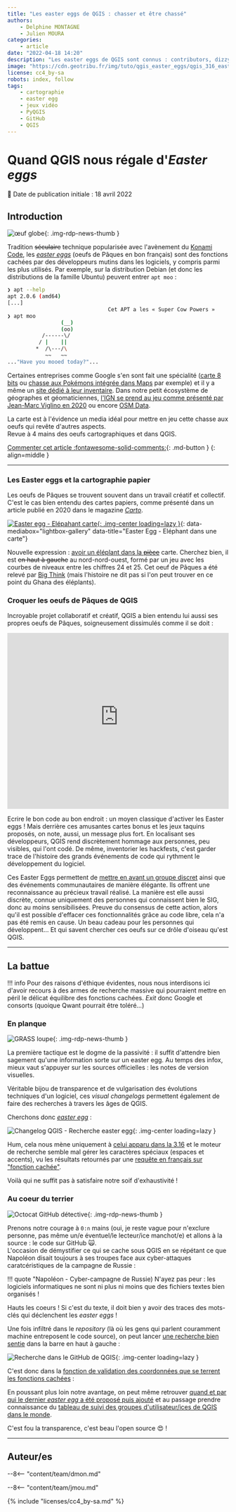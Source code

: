 ```yaml
---
title: "Les easter eggs de QGIS : chasser et être chassé"
authors:
    - Delphine MONTAGNE
    - Julien MOURA
categories:
    - article
date: "2022-04-18 14:20"
description: "Les easter eggs de QGIS sont connus : contributors, dizzy, hackfests, bored, user groups... Mais comment les dénicher ? Et surtout comment en créer de nouveaux ?"
image: "https://cdn.geotribu.fr/img/tuto/qgis_easter_eggs/qgis_316_easteregg_user_groups.png"
license: cc4_by-sa
robots: index, follow
tags:
    - cartographie
    - easter egg
    - jeux vidéo
    - PyQGIS
    - GitHub
    - QGIS
---
```


# Quand QGIS nous régale d'_Easter eggs_

:calendar: Date de publication initiale : 18 avril 2022

## Introduction

![œuf globe](https://cdn.geotribu.fr/img/logos-icones/divers/oeuf_globe.webp "œuf globe"){: .img-rdp-news-thumb }

Tradition ~~séculaire~~ technique popularisée avec l'avènement du [Konami Code](https://fr.wikipedia.org/wiki/Code_Konami), les [_easter eggs_](https://fr.wikipedia.org/wiki/Easter_egg) (oeufs de Pâques en bon français) sont des fonctions cachées par des développeurs mutins dans les logiciels, y compris parmi les plus utilisés. Par exemple, sur la distribution Debian (et donc les distributions  de la famille Ubuntu) peuvent entrer `apt moo` :

```bash
❯ apt --help
apt 2.0.6 (amd64)
[...]
                                Cet APT a les « Super Cow Powers »
❯ apt moo
                 (__)
                 (oo)
           /------\/
          / |    ||  
         *  /\---/\
            ~~   ~~  
..."Have you mooed today?"...
```

Certaines entreprises comme Google s'en sont fait une spécialité ([carte 8 bits](/rdp/2012/rdp_2012-04-06/#jouez-via-google-maps) ou [chasse aux Pokémons intégrée dans Maps](/rdp/2014/rdp_2014-04-11/?h=pok%C3%A9#le-canular-habituel-du-1er-avril) par exemple) et il y a même un [site dédié à leur inventaire](https://eeggs.com/). Dans notre petit écosystème de géographes et géomaticiennes, [l'IGN se prend au jeu comme présenté par Jean-Marc Viglino en 2020](/articles/2020/2020-04-13_chasse_oeufs_paques_cartes_geoportail_minecraft/) ou encore [OSM Data](https://twitter.com/datagistips/status/1379303876747276293).

La carte est à l'évidence un media idéal pour mettre en jeu cette chasse aux oeufs qui revête d'autres aspects.  
Revue à 4 mains des oeufs cartographiques et dans QGIS.

[Commenter cet article :fontawesome-solid-comments:](#__comments){: .md-button }
{: align=middle }

----

### Les Easter eggs et la cartographie papier

Les oeufs de Pâques se trouvent souvent dans un travail créatif et collectif. C'est le cas bien entendu des cartes papiers, comme présenté dans un article publié en 2020 dans le magazine [_Carto_](https://halshs.archives-ouvertes.fr/halshs-02508252/document).

[![Easter egg - Elépahant carte](https://cdn.geotribu.fr/img/tuto/qgis_easter_eggs/easter_egg_carto_elephant.webp "Easter egg - Elépahant carte"){: .img-center loading=lazy }](https://cdn.geotribu.fr/img/tuto/qgis_easter_eggs/easter_egg_carto_elephant.webp){: data-mediabox="lightbox-gallery" data-title="Easter Egg - Eléphant dans une carte"}

Nouvelle expression : [avoir un éléplant dans la ~~pièce~~](https://fr.wikipedia.org/wiki/Elephant_in_the_room) carte. Cherchez bien, il est ~~en haut à gauche~~ au nord-nord-ouest, formé par un jeu avec les courbes de niveaux entre les chiffres 24 et 25. Cet oeuf de Pâques a été relevé par [Big Think](https://bigthink.com/strange-maps/670-nil-how-to-hide-an-elephant-the-1923-gold-coast-survey/) (mais l'histoire ne dit pas si l'on peut trouver en ce point du Ghana des éléplants).

### Croquer les oeufs de Pâques de QGIS

Incroyable projet collaboratif et créatif, QGIS a bien entendu lui aussi ses propres oeufs de Pâques, soigneusement dissimulés comme il se doit :

<iframe width="100%" height="400" src="https://www.youtube-nocookie.com/embed/suOhOAVOQ6g" title="YouTube video player" frameborder="0" allow="accelerometer; autoplay; clipboard-write; encrypted-media; gyroscope; picture-in-picture" allowfullscreen></iframe>

Ecrire le bon code au bon endroit : un moyen classique d'activer les Easter eggs ! Mais derrière ces amusantes cartes bonus et les jeux taquins proposés, on note, aussi, un message plus fort. En localisant ses développeurs, QGIS rend discrètement hommage aux personnes, peu visibles, qui l'ont codé. De même, inventorier les hackfests, c'est garder trace de l'histoire des grands événements de code qui rythment le développement du logiciel.

Ces Easter Eggs permettent de [mettre en avant un groupe discret](https://planet293.rssing.com/chan-13166735/all_p42.html) ainsi que des événements communautaires de manière élégante. Ils offrent une reconnaissance au précieux travail réalisé. La manière est elle aussi discrète, connue uniquement des personnes qui connaissent bien le SIG, donc au moins sensibilisées. Preuve du consensus de cette action, alors qu'il est possible d'effacer ces fonctionnalités grâce au code libre, cela n'a pas été remis en cause. Un beau cadeau pour les personnes qui développent... Et qui savent chercher ces oeufs sur ce drôle d'oiseau qu'est QGIS.

----

## La battue

!!! info
    Pour des raisons d'éthique évidentes, nous nous interdisons ici d'avoir recours à des armes de recherche massive qui pourraient mettre en péril le délicat équilibre des fonctions cachées. _Exit_ donc Google et consorts (quoique Qwant pourrait être toléré...)

### En planque

![GRASS loupe](https://raw.githubusercontent.com/qgis/QGIS/master/images/themes/default/grass_mapset_search.svg "Planqué dans l'herbe"){: .img-rdp-news-thumb }

La première tactique est le dogme de la passivité : il suffit d'attendre bien sagement qu'une information sorte sur un easter egg. Au temps des infox, mieux vaut s'appuyer sur les sources officielles : les notes de version visuelles.

Véritable bijou de transparence et de vulgarisation des évolutions techniques d'un logiciel, ces _visual changelogs_ permettent également de faire des recherches à travers les âges de QGIS.

Cherchons donc [_easter egg_](https://www.qgis.org/en/search.html?q=easter+egg&check_keywords=yes&area=default) :

![Changelog QGIS - Recherche easter egg](https://cdn.geotribu.fr/img/tuto/qgis_easter_eggs/qgis_changelogs_search_easter_egg.png "Changelog QGIS - Recherche easter egg"){: .img-center loading=lazy }

Hum, cela nous mène uniquement à [celui apparu dans la 3.16](https://www.qgis.org/fr/site/forusers/visualchangelog316/index.html?highlight=fonction%20cach%C3%A9e#add-user-groups-easter-egg) et le moteur de recherche semble mal gérer les caractères spéciaux (espaces et accents), vu les résultats retournés par une [requête en français sur "fonction cachée"](https://www.qgis.org/fr/search.html?q=fonction+cach%C3%A9e).

Voilà qui ne suffit pas à satisfaire notre soif d'exhaustivité !

### Au coeur du terrier

![Octocat GitHub détective](https://octodex.github.com/images/inspectocat.jpg "Octocat GitHub détective"){: .img-rdp-news-thumb }

Prenons notre courage à `0:n` mains (oui, je reste vague pour n'exclure personne, pas même un/e éventuel/le lecteur/ice manchot/e) et allons à la source : le code sur GitHub :scream_cat:.  
L'occasion de démystifier ce qui se cache sous QGIS en se répétant ce que Napoléon disait toujours à ses troupes face aux cyber-attaques caratcéristiques de la campagne de Russie :

!!! quote "Napoléon - Cyber-campagne de Russie)
    N'ayez pas peur : les logiciels informatiques ne sont ni plus ni moins que des fichiers textes bien organisés !

Hauts les coeurs ! Si c'est du texte, il doit bien y avoir des traces des mots-clés qui déclenchent les _easter eggs_ !

Une fois infiltré dans le _repository_ (là où les gens qui parlent couramment machine entreposent le code source), on peut lancer [une recherche bien sentie](https://github.com/qgis/QGIS/search?q=%22user+groups%22&type=code) dans la barre en haut à gauche :

![Recherche dans le GitHub de QGIS](https://cdn.geotribu.fr/img/tuto/qgis_easter_eggs/qgis_github_search_easteregg.png "Rechercher dans le code de QGIS sur GitHub"){: .img-center loading=lazy }

C'est donc dans la [fonction de validation des coordonnées que se terrent les fonctions cachées](https://github.com/qgis/QGIS/blob/760a436f4f52a02533140b3f24c0828f8fdbd071/src/app/qgsstatusbarcoordinateswidget.cpp#L113-L161) :

En poussant plus loin notre avantage, on peut même retrouver [quand et par qui le dernier _easter egg_ a été proposé puis ajouté](https://github.com/qgis/QGIS/pull/38505) et au passage prendre connaissance du [tableau de suivi des groupes d'utilisateur/ices de QGIS dans le monde](https://docs.google.com/spreadsheets/d/1Wte5pfcpOeZ1bfBUn7KJuYzw31_rtKyGqciBPW3RXwg/edit#gid=678994363).

C'est fou la transparence, c'est beau l'open source :heart_eyes: !

----

## Auteur/es

--8<-- "content/team/dmon.md"

--8<-- "content/team/jmou.md"

{% include "licenses/cc4_by-sa.md" %}
